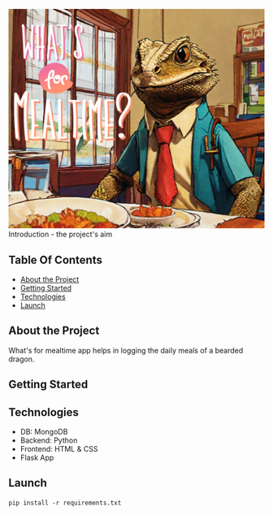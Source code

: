 <!-- Project logo -->
![what's for mealtime?](/documentation/assets/whats_for_mealtime.png)
Introduction - the project's aim

<!-- Shields --> 
<!-- Table Of Contents -->
## Table Of Contents
* [About the Project](#about-the-project)
* [Getting Started](#getting-started)
* [Technologies](#technologies)
* [Launch](#launch)


<!-- About the Project --> 
## About the Project

What's for mealtime app helps in logging the daily meals of a bearded dragon. 

<!-- Getting Started -->
## Getting Started

<!-- Technologies -->
## Technologies

* DB: MongoDB
* Backend: Python
* Frontend: HTML & CSS
* Flask App

<!-- Launch-->
## Launch

```
pip install -r requirements.txt
```